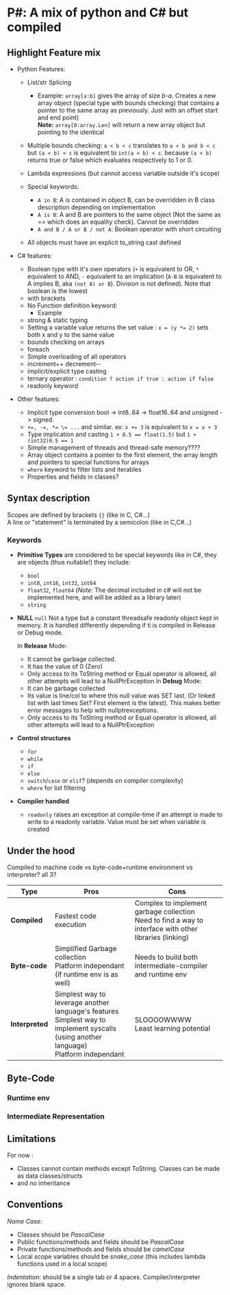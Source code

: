 # P#: A mix of python and C# but compiled #

## Highlight Feature mix ##

- Python Features:
  - List/str Splicing
    - Example: `array[a:b]` gives the array of size *b-a*. Creates a new array object (special type with bounds checking) that contains a pointer to the same array as previously. Just with an offset start and end point)  
    **Note:** `array[0:array.Len]` will return a new array object but pointing to the identical
  
  - Multiple bounds checking: `a < b < c` translates to `a < b and b < c` but `(a < b) < c` is equivalent to `int(a < b) < c`. because `(a < b)` returns true or false which evaluates respectively to 1 or 0.

  - Lambda expressions (but cannot access variable outside it's scope)

  - Special keywords:
    - `A in B`: A is contained in object B, can be overridden in B class description depending on implementation
    - `A is B`: A and B are pointers to the same object (Not the same as == which does an equality check). Cannot be overridden
    - `A and B / A or B / not A`: Boolean operator with short circuiting
  - All objects must have an explicit to_string cast defined

- C# features:
  - Boolean type with it's own operators (`+` is equivalent to OR, `*` equivalent to AND, `-` equivalent to an implication (`A-B` is equivalent to A implies B, aka `(not A) or B`). Division is not defined). Note that boolean is the lowest
  - with brackets
  - No Function definition keyword:
    - Example
  - strong & static typing
  - Setting a variable value returns the set value : `x = (y *= 2)` sets both x and y to the same value
  - bounds checking on arrays
  - foreach
  - Simple overloading of all operators
  - increment++ decrement--
  - implicit/explicit type casting
  - ternary operator : `condition ? action if true : action if false`
  - readonly keyword

- Other features:
  - Implicit type conversion bool -> int8..64 -> float16..64 and unsigned -> signed.
  - `+=, -=, *= \= ...` and similar. ex: `x += 3` is equivalent to `x = x + 3`
  - Type implication and casting `1 + 0.5 == float(1.5)` but `1 + (int32)0.5 == 1`
  - Simple management of threads and thread-safe memory????
  - Array object contains a pointer to the first element, the array length and pointers to special functions for arrays
  - `where` keyword to filter lists and iterables
  - Properties and fields in classes?

## Syntax description ##

Scopes are defined by brackets `{}` (like in C, C#...)  
A line or "statement" is terminated by a semicolon (like in C,C#...)

### Keywords ###

- **Primitive Types** are considered to be special keywords like in C#, they are objects (thus nullable!) they include:
  - `bool`
  - `int8`, `int16`, `int32`, `int64`
  - `float32`, `float64` (*Note:* The decimal included in c# will not be implemented here, and will be added as a library later)
  - `string`

- **NULL**
  `null` Not a type but a constant threadsafe readonly object kept in memory. It is handled differently depending if ti is compiled in Release or Debug mode.
  
  In **Release** Mode:
  - It cannot be garbage collected.
  - It has the value of 0 (Zero)
  - Only access to its ToString method or Equal operator is allowed, all other attempts will lead to a NullPtrException
  In **Debug** Mode:
  - It can be garbage collected
  - Its value is line/col to where this null value was SET last. (Or linked list with last times Set? First element is the latest). This makes better error messages to help with nullptrexceptions.
  - Only access to its ToString method or Equal operator is allowed, all other attempts will lead to a NullPtrException

- **Control structures**
  - `for`
  - `while`
  - `if`
  - `else`
  - `switch`/`case` or `elif`? (depends on compiler complexity)
  - `where` for list filtering

- **Compiler handled**
  - `readonly` raises an exception at compile-time if an attempt is made to write to a readonly variable. Value must be set when variable is created

## Under the hood ##

Compiled to machine code vs byte-code+runtime environment vs interpreter?
all 3?

| Type | Pros | Cons |
| --- | --- | --- |
| **Compiled** | Fastest code execution | Complex to implement garbage collection<br>Need to find a way to interface with other libraries (linking) |
| **Byte-code** | Simplified Garbage collection<br>Platform independant (if runtime env is as well) | Needs to build both intermediate-compiler and runtime env |
| **Interpreted** | Simplest way to leverage another language's features<br>Simplest way to implement syscalls (using another language)<br>Platform independant | SLOOOOWWWW<br>Least learning potential |

## Byte-Code ##

### Runtime env ###

### Intermediate Representation ###

## Limitations ##

For now :

- Classes cannot contain methods except ToString. Classes can be made as data classes/structs
- and no inheritance

## Conventions ##

*Name Case*:

- Classes should be *PascalCase*
- Public functions/methods and fields should be *PascalCase*
- Private functions/methods and fields should be *camelCase*
- Local scope variables should be *snake_case* (this includes lambda functions used in a local scope)

*Indentation*: should be a single tab or 4 spaces. Compiler/interpreter ignores blank space.
